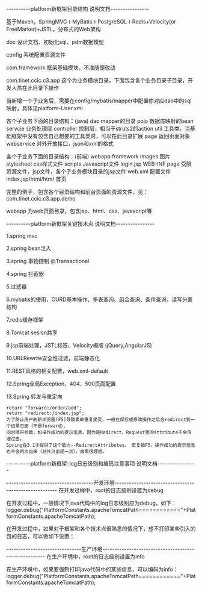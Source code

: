 ----------platform新框架目录结构 说明文档----------------

基于Maven，SpringMVC＋MyBatis＋PostgreSQL＋Redis+Velocity(or FreeMarker)+JSTL，分布式的Web架构

doc   设计文档、初始化sql、pdm数据模型

config  系统配置资源文件

com.framework   框架基础模块，不准随便改动

com.tinet.ccic.c3.app  这个为业务模块目录，下面包含各个业务目录子目录，开发人员在此目录下操作

当新增一个子业务后，需要在config/mybatis/mapper中配置你对应dao中的sql映射，具体见platform-User.xml

各个子业务下面的目录结构：(java)
    dao             mapper的目录
    pojo            数据库映射的bean
    servcie         业务处理层
    controller      控制层，相当于struts2的action
    util            工具类，当基础框架中没有包含自己想要的工具类时，可以在此目录扩展
    page            返回页面对象
    webservice      对外开放接口，json和xml的格式

各个子业务下面的目录结构：(前端)
webapp
    framework
        images              图片
        stylesheet          css样式文件
        scripts             Javascript文件
        login.jsp
    WEB-INF
        page                受限资源文件，jsp文件，各个子业务模块目录的jsp文件
        web.xml             配置文件
    index.jsp/html/htm/     首页


完整的例子，包含各个目录结构和前台页面的资源文件，见：com.tinet.ccic.c3.app.demo

webapp  为web页面目录，包含jsp、html、css、javascript等






----------platform新框架关键技术点 说明文档----------------

1.spring mvc

2.spring bean注入

3.spring 事物控制 @Transactional

4.spring 拦截器

5.过滤器

6.mybatis的使用，CURD基本操作、多表查询、组合查询、条件查询，读写分离结构

7.redis缓存框架

8.Tomcat sesion共享

9.jsp前端处理，JSTL标签、Velocity模版  (jQuery,AngularJS)

10.URLRewrite安全性过滤，前端静态化

11.REST风格的相关配置，web.xml-default

12.Spring全局Exception、404、500页面配置

13.Spring 转发与重定向

    return "forward:/order/add";
    return "redirect:/index.jsp";
    为了防止用户刷新浏览器(F5)导致表单重复提交，一般在保存或修改操作之后会redirect到一个结果页面（不是forward），
    同时携带参数，如操作成功的提示信息。因为是Redirect，Request里的attribute不会传递过去。
    Spring在3.1才提供了这个能力--RedirectAttributes。 反复按F5，操作成功的提示信息也不会再次出来（总共只出现一次），效果很理想。



----------platform新框架-log日志级别和编码注意事项 说明文档----------------
  <!--
    从小到大OFF、FATAL、ERROR、WARN、INFO、DEBUG、ALL
    如果root设置为info，则debug级别的日志信息将不被打印出来
    -->

------------------------------------开发环境------------------------------------------------------
在开发过程中，root的日志级别设置为debug

在开发过程中，一般情况下java代码中的log日志级别应为debug，如下：
        logger.debug("PlatformConstants.apacheTomcatPath============"+PlatformConstants.apacheTomcatPath);

在开发过程中，如果对于框架和各个技术点很熟悉的情况下，想不打印某些引入的包的日志，可以做如下设置：
        <logger name="net.sf.json.JSONObject" level="ERROR"/>
        <logger name="org.springframework" level="ERROR"/>


-------------------------------生产环境------------------------------------------------------
在生产环境中，root的日志级别设置为info

在生产环境中，如果要强制打印java代码中的某些信息，可以编码为info：
        logger.debug("PlatformConstants.apacheTomcatPath============"+PlatformConstants.apacheTomcatPath);

